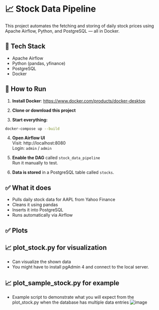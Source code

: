 # 📈 Stock Data Pipeline

This project automates the fetching and storing of daily stock prices using Apache Airflow, Python, and PostgreSQL — all in Docker.

## 🧰 Tech Stack
- Apache Airflow
- Python (pandas, yfinance)
- PostgreSQL
- Docker

## 🚀 How to Run

1. **Install Docker**: https://www.docker.com/products/docker-desktop

2. **Clone or download this project**

3. **Start everything:**

```bash
docker-compose up --build
```

4. **Open Airflow UI**  
Visit: http://localhost:8080  
Login: `admin` / `admin`

5. **Enable the DAG** called `stock_data_pipeline`  
Run it manually to test.

6. **Data is stored** in a PostgreSQL table called `stocks`.

## ✅ What it does

- Pulls daily stock data for AAPL from Yahoo Finance
- Cleans it using pandas
- Inserts it into PostgreSQL
- Runs automatically via Airflow

## ✅ Plots

## 📈 plot_stock.py for visualization
- Can visualize the shown data
- You might have to install pgAdmin 4 and connect to the local server.

## 📈 plot_sample_stock.py for example
- Example script to demonstrate what you will expect from the plot_stock.py when the database has multiple data entries
![image](https://github.com/user-attachments/assets/9a86c114-771f-4814-a590-702e2da14fcf)

